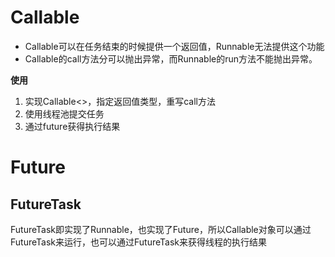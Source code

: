 

# Callable

- Callable可以在任务结束的时候提供一个返回值，Runnable无法提供这个功能
- Callable的call方法分可以抛出异常，而Runnable的run方法不能抛出异常。

**使用**

1. 实现Callable<>，指定返回值类型，重写call方法
2. 使用线程池提交任务
3. 通过future获得执行结果



# Future



## FutureTask

FutureTask即实现了Runnable，也实现了Future，所以Callable对象可以通过FutureTask来运行，也可以通过FutureTask来获得线程的执行结果